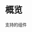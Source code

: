 # 概览 [<i class="rs-icon rs-icon-edit2" ></i>](https://github.com/rsuite/rsuite.github.io/blob/master/src/components/overview/index.md)

支持的组件
